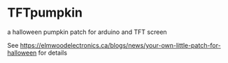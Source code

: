 # TFTpumpkin
a halloween pumpkin patch for arduino and TFT screen

See https://elmwoodelectronics.ca/blogs/news/your-own-little-patch-for-halloween for details
